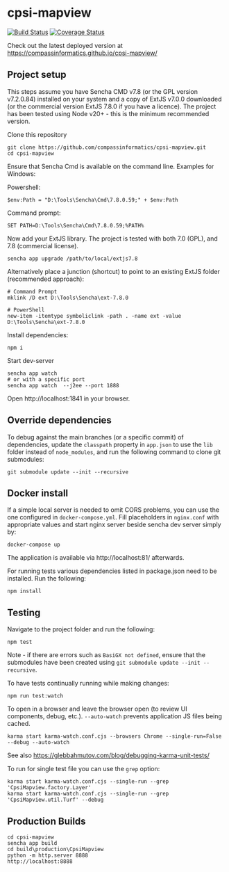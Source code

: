 # cpsi-mapview

[![Build Status](https://travis-ci.org/compassinformatics/cpsi-mapview.svg?branch=master)](https://travis-ci.org/compassinformatics/cpsi-mapview)
[![Coverage Status](https://coveralls.io/repos/compassinformatics/cpsi-mapview/badge.svg?branch=master&service=github)](https://coveralls.io/github/compassinformatics/cpsi-mapview?branch=master)

Check out the latest deployed version at https://compassinformatics.github.io/cpsi-mapview/

## Project setup

This steps assume you have Sencha CMD v7.8 (or the GPL version v7.2.0.84) installed on your system and a copy of ExtJS v7.0.0 downloaded (or
the commercial version ExtJS 7.8.0 if you have a licence).
The project has been tested using Node v20+ - this is the minimum recommended version.

Clone this repository

```
git clone https://github.com/compassinformatics/cpsi-mapview.git
cd cpsi-mapview
```

Ensure that Sencha Cmd is available on the command line. Examples for Windows:

Powershell:

```
$env:Path = "D:\Tools\Sencha\Cmd\7.8.0.59;" + $env:Path
```

Command prompt:

```
SET PATH=D:\Tools\Sencha\Cmd\7.8.0.59;%PATH%
```

Now add your ExtJS library. The project is tested with both 7.0 (GPL), and 7.8 (commercial license).

```
sencha app upgrade /path/to/local/extjs7.8
```

Alternatively place a junction (shortcut) to point to an existing ExtJS folder (recommended approach):

```
# Command Prompt
mklink /D ext D:\Tools\Sencha\ext-7.8.0

# PowerShell
new-item -itemtype symboliclink -path . -name ext -value D:\Tools\Sencha\ext-7.8.0
```

Install dependencies:

```
npm i
```


Start dev-server

```
sencha app watch
# or with a specific port
sencha app watch  --j2ee --port 1888
```

Open http://localhost:1841 in your browser.

## Override dependencies

To debug against the main branches (or a specific commit) of dependencies, update the `classpath` property in `app.json` to use the `lib` folder instead of `node_modules`,
and run the following command to clone git submodules:

```
git submodule update --init --recursive
```

## Docker install

If a simple local server is needed to omit CORS problems, you can use the one configured in `docker-compose.yml`.
Fill placeholders in `nginx.conf` with appropriate values and start nginx server beside sencha dev server simply by:

```
docker-compose up
```

The application is available via http://localhost:81/ afterwards.

For running tests various dependencies listed in package.json need to be installed. Run the following:

```
npm install
```

## Testing

Navigate to the project folder and run the following:

```
npm test
```

Note - if there are errors such as `BasiGX not defined`, ensure that the submodules have been
created using `git submodule update --init --recursive`.

To have tests continually running while making changes:

```
npm run test:watch
```

To open in a browser and leave the browser open (to review UI components, debug, etc.).
`--auto-watch` prevents application JS files being cached.

```
karma start karma-watch.conf.cjs --browsers Chrome --single-run=False --debug --auto-watch
```

See also https://glebbahmutov.com/blog/debugging-karma-unit-tests/

To run for single test file you can use the `grep` option:

```
karma start karma-watch.conf.cjs --single-run --grep 'CpsiMapview.factory.Layer'
karma start karma-watch.conf.cjs --single-run --grep 'CpsiMapview.util.Turf' --debug
```

## Production Builds

```
cd cpsi-mapview
sencha app build
cd build\production\CpsiMapview
python -m http.server 8888
http://localhost:8888
```
